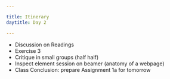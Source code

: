 ```yaml
---

title: Itinerary
daytitle: Day 2

---
```


- Discussion on Readings
- Exercise 3 
- Critique in small groups (half half)
- Inspect element session on beamer (anatomy of a webpage)
- Class Conclusion: prepare Assignment 1a for tomorrow
